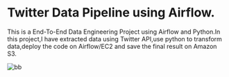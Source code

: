 # Twitter Data Pipeline using Airflow.
This is a End-To-End Data Engineering Project using Airflow and Python.In this project,I have extracted data using Twitter API,use python to transform data,deploy the code on Airflow/EC2 and save the final result on Amazon S3.

![bb](https://user-images.githubusercontent.com/106689439/212523354-f2ded2f2-2d32-41a0-968b-e715d2220506.jpg)




